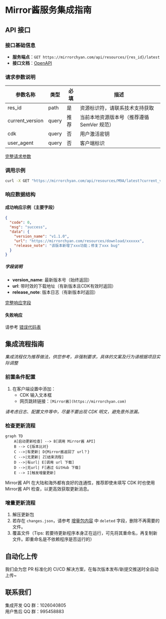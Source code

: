 # Mirror酱服务集成指南

## API 接口

### 接口基础信息

- **服务端点**：`GET https://mirrorchyan.com/api/resources/{res_id}/latest`
- **接口文档**：[OpenAPI](https://apifox.com/apidoc/shared-ffdc8453-597d-4ba6-bd3c-5e375c10c789/253583257e0)

### 请求参数说明

| 参数名称          | 类型     | 必填 | 描述                                                                 |
|--------------------|----------|------|----------------------------------------------------------------------|
| res_id             | path     | 是   | 资源标识符，请联系技术支持获取     |
| current_version    | query    | 推荐 | 当前本地资源版本号（推荐遵循 SemVer 规范）                               |
| cdk                | query    | 否   | 用户激活密钥                                   |
| user_agent         | query    | 否   | 客户端标识          |

[完整请求参数](https://apifox.com/apidoc/shared-ffdc8453-597d-4ba6-bd3c-5e375c10c789/253583257e0)

### 调用示例

```bash
curl -X GET "https://mirrorchyan.com/api/resources/M9A/latest?current_version=v0.0.1&cdk=XXXXX&user_agent=MAA_WPF"
```

### 响应数据结构

#### 成功响应示例（主要字段）

```json
{
  "code": 0,
  "msg": "success",
  "data": {
    "version_name": "v1.1.0",
    "url": "https://mirrorchyan.com/resources/download/xxxxxx",
    "release_note": "该版本新增了xxx功能；修复了xxx bug"
  }
}
```

##### 字段说明

- **version_name**: 最新版本号（始终返回）
- **url**: 带时效的下载地址（有新版本且CDK有效时返回）
- **release_note**: 版本日志（有新版本时返回）

[完整响应字段](https://apifox.com/apidoc/shared-ffdc8453-597d-4ba6-bd3c-5e375c10c789/253583257e0)

#### 失败响应

请参考 [错误代码表](./ErrorCode.md)

## 集成流程指南

_集成流程仅为推荐做法，供您参考，非强制要求，具体的文案及行为请根据项目实际调整_

### 前置条件配置

1. 在客户端设置中添加：
   - CDK 输入文本框
   - 网页跳转链接：`[Mirror酱](https://mirrorchyan.com)`

*请考虑日志、配置文件等中，尽量不要出现 CDK 明文，避免意外泄漏。*

### 检查更新流程

```mermaid
graph TD
    A[启动更新检查] --> B[调用 Mirror酱 API]
    B --> C{版本比对}
    C -->|有更新| D{Mirror酱返回了 url？}
    C -->|无更新| Z[结束流程]
    D -->|有url| E[调用 url 下载]
    D -->|无url| F[通过 GitHub 下载]
    E --> I[触发增量更新]
```

Mirror酱 API 在大陆和海外都有良好的连通性，推荐即使未填写 CDK 时也使用 Mirror酱 API 检查，以更高效获取更新消息。

### 增量更新流程

1. 解压更新包
2. 若存在 `changes.json`，请参考 [增量包内容](./Incremental.md) 中 `deleted` 字段，删除不再需要的文件。
3. 覆盖文件（Tips: 若要待更新程序本身正在运行，可先将其重命名，再复制新文件。即重命名是不依赖程序是否运行的）

## 自动化上传

我们会为您 PR 标准化的 CI/CD 解决方案，在每次版本发布/新提交推送时全自动上传~

## 联系我们

集成开发 QQ 群：1026040805  
用户售后 QQ 群：995458883
